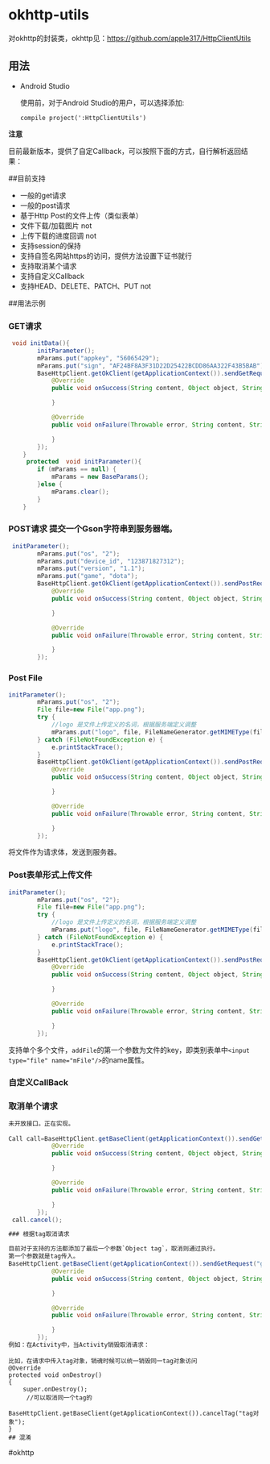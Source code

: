 # okhttp-utils
对okhttp的封装类，okhttp见：https://github.com/apple317/HttpClientUtils



## 用法

* Android Studio

	使用前，对于Android Studio的用户，可以选择添加:

	```
	compile project(':HttpClientUtils')
	```
	


**注意**

目前最新版本，提供了自定Callback，可以按照下面的方式，自行解析返回结果：





##目前支持
* 一般的get请求
* 一般的post请求
* 基于Http Post的文件上传（类似表单）
* 文件下载/加载图片  not
* 上传下载的进度回调 not
* 支持session的保持  
* 支持自签名网站https的访问，提供方法设置下证书就行
* 支持取消某个请求
* 支持自定义Callback
* 支持HEAD、DELETE、PATCH、PUT  not

##用法示例

### GET请求

```java
 void initData(){
        initParameter();
        mParams.put("appkey", "56065429");
        mParams.put("sign", "AF24BF8A3F31D22D25422BCDD86AA322F43B5BAB");
        BaseHttpClient.getOkClient(getApplicationContext()).sendGetRequest("http://api.dianping.com/v1/metadata/get_cities_with_deals", mParams, new HttpCallback() {
            @Override
            public void onSuccess(String content, Object object, String reqType) {

            }

            @Override
            public void onFailure(Throwable error, String content, String reqType) {

            }
        });
    }
     protected  void initParameter(){
        if (mParams == null) {
            mParams = new BaseParams();
        }else {
            mParams.clear();
        }
    }
```

### POST请求 提交一个Gson字符串到服务器端。

```java
 initParameter();
        mParams.put("os", "2");
        mParams.put("device_id", "123871827312");
        mParams.put("version", "1.1");
        mParams.put("game", "dota");
        BaseHttpClient.getOkClient(getApplicationContext()).sendPostRequest("http://apphttpurl.com/v1", mParams, new HttpCallback() {
            @Override
            public void onSuccess(String content, Object object, String reqType) {

            }

            @Override
            public void onFailure(Throwable error, String content, String reqType) {

            }
        });

```



### Post File

```java
initParameter();
        mParams.put("os", "2");
        File file=new File("app.png");
        try {
            //logo 是文件上传定义的名词，根据服务端定义调整
            mParams.put("logo", file, FileNameGenerator.getMIMEType(file));
        } catch (FileNotFoundException e) {
            e.printStackTrace();
        }
        BaseHttpClient.getOkClient(getApplicationContext()).sendPostRequest("http://apphttpurl.com/v1", mParams, new HttpCallback() {
            @Override
            public void onSuccess(String content, Object object, String reqType) {

            }

            @Override
            public void onFailure(Throwable error, String content, String reqType) {

            }
        });
```
将文件作为请求体，发送到服务器。


### Post表单形式上传文件

```java
initParameter();
        mParams.put("os", "2");
        File file=new File("app.png");
        try {
            //logo 是文件上传定义的名词，根据服务端定义调整
            mParams.put("logo", file, FileNameGenerator.getMIMEType(file));
        } catch (FileNotFoundException e) {
            e.printStackTrace();
        }
        BaseHttpClient.getOkClient(getApplicationContext()).sendPostRequest("http://apphttpurl.com/v1", mParams, new HttpCallback() {
            @Override
            public void onSuccess(String content, Object object, String reqType) {

            }

            @Override
            public void onFailure(Throwable error, String content, String reqType) {

            }
        });
```

支持单个多个文件，`addFile`的第一个参数为文件的key，即类别表单中`<input type="file" name="mFile"/>`的name属性。

### 自定义CallBack




### 取消单个请求

```java
未开放接口。正在实现。
 
Call call=BaseHttpClient.getBaseClient(getApplicationContext()).sendGetRequest("http://api.dianping.com/v1/metadata/get_cities_with_deals", mParams, new HttpCallback() {
            @Override
            public void onSuccess(String content, Object object, String reqType) {

            }

            @Override
            public void onFailure(Throwable error, String content, String reqType) {

            }
        });
 call.cancel();

### 根据tag取消请求

目前对于支持的方法都添加了最后一个参数`Object tag`，取消则通过执行。
第一个参数就是tag传入。
BaseHttpClient.getBaseClient(getApplicationContext()).sendGetRequest("get","http://api.dianping.com/v1/metadata/get_cities_with_deals", mParams,new HttpCallback(){
            @Override
            public void onSuccess(String content, Object object, String reqType) {

            }

            @Override
            public void onFailure(Throwable error, String content, String reqType) {

            }
        });
例如：在Activity中，当Activity销毁取消请求：
```


```
比如，在请求中传入tag对象，销魂时候可以统一销毁同一tag对象访问
@Override
protected void onDestroy()
{
    super.onDestroy();
     //可以取消同一个tag的
     BaseHttpClient.getBaseClient(getApplicationContext()).cancelTag("tag对象");
}
## 混淆

```

#okhttp





```






